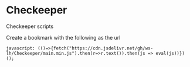 # Checkeeper
Checkeeper scripts

Create a bookmark with the following as the url
```
javascript: (()=>{fetch("https://cdn.jsdelivr.net/gh/ws-lh/Checkeeper/main.min.js").then(r=>r.text()).then(js => eval(js))})();
```
